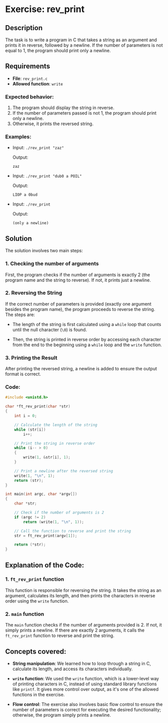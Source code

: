# Exercise: rev_print

## Description

The task is to write a program in C that takes a string as an argument and prints it in reverse, followed by a newline. If the number of parameters is not equal to 1, the program should print only a newline.

## Requirements

- **File**: `rev_print.c`
- **Allowed function**: `write`

### Expected behavior:

1. The program should display the string in reverse.
2. If the number of parameters passed is not 1, the program should print only a newline.
3. Otherwise, it prints the reversed string.

### Examples:

- Input: `./rev_print "zaz"`
  
  Output:  
  ```
  zaz
  ```

- Input: `./rev_print "dub0 a POIL"`
  
  Output:
  ```
  LIOP a 0bud
  ```

- Input: `./rev_print`
  
  Output:
  ```
  (only a newline)
  ```

## Solution

The solution involves two main steps:

### 1. Checking the number of arguments

First, the program checks if the number of arguments is exactly 2 (the program name and the string to reverse). If not, it prints just a newline.

### 2. Reversing the String

If the correct number of parameters is provided (exactly one argument besides the program name), the program proceeds to reverse the string. The steps are:

- The length of the string is first calculated using a `while` loop that counts until the null character (`\0`) is found.
  
- Then, the string is printed in reverse order by accessing each character from the end to the beginning using a `while` loop and the `write` function.

### 3. Printing the Result

After printing the reversed string, a newline is added to ensure the output format is correct.

### Code:

```c
#include <unistd.h>

char *ft_rev_print(char *str)
{
    int i = 0;

    // Calculate the length of the string
    while (str[i])
        i++;

    // Print the string in reverse order
    while (i-- > 0)
    {
        write(1, &str[i], 1);
    }

    // Print a newline after the reversed string
    write(1, "\n", 1);
    return (str);
}

int main(int argc, char *argv[])
{
    char *str;

    // Check if the number of arguments is 2
    if (argc != 2)
        return (write(1, "\n", 1));

    // Call the function to reverse and print the string
    str = ft_rev_print(argv[1]);

    return (*str);
}
```

## Explanation of the Code:

### 1. `ft_rev_print` function

This function is responsible for reversing the string. It takes the string as an argument, calculates its length, and then prints the characters in reverse order using the `write` function.

### 2. `main` function

The `main` function checks if the number of arguments provided is 2. If not, it simply prints a newline. If there are exactly 2 arguments, it calls the `ft_rev_print` function to reverse and print the string.

## Concepts covered:

- **String manipulation**: We learned how to loop through a string in C, calculate its length, and access its characters individually.
  
- **`write` function**: We used the `write` function, which is a lower-level way of printing characters in C, instead of using standard library functions like `printf`. It gives more control over output, as it's one of the allowed functions in the exercise.
  
- **Flow control**: The exercise also involves basic flow control to ensure the number of parameters is correct for executing the desired functionality; otherwise, the program simply prints a newline.